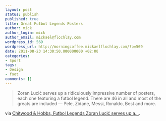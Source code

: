 ```yaml
---
layout: post
status: publish
published: true
title: Great Futbol Legends Posters
author: mick
author_login: mick
author_email: mickael@flochlay.com
wordpress_id: 569
wordpress_url: http://morningcoffee.mickaelflochlay.com/?p=569
date: 2011-08-23 14:30:50.000000000 +02:00
categories:
- Sport
tags:
- Design
- foot
comments: []
---
```

<blockquote>Zoran Lucić serves up a ridiculously impressive number of posters, each one featuring a futbol legend. There are 46 in all and most of the greats are included — Pele, Zidane, Messi, Ronaldo, Best and more.</blockquote>
via <a href="http://chitwoodandhobbs.com/post/6293189932/futbol-legends-by-zoran-lucic">Chitwood &amp; Hobbs, Futbol Legends Zoran Lucić serves up a...</a>.
